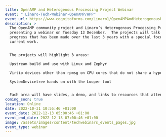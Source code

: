 ```yaml
---
title: OpenAMP and Heterogenous Processing Project Webinar
event: " Linaro-Tech-Webinar-OpenAMP/HPP"
event_url: https://www.cognitoforms.com/Linaro1/OpenAMPAndHeterogenousProcessingProjectWebinar
description: >
  The OpenAMP community project and Linaro’s Heterogenous Processing Project are
  presenting a webinar on Tuesday 13 December.  The projects will talk about
  progress that has been made over the last 3 years with a special focus on
  current work.  


  The projects will highlight 3 areas:

  Upstream build and use with Linux and Zephyr

  Virtio devices other than rpmsg on CPU cores that do not share a hypervisor

  SystemDevicetree hands on with the Looper tool


  Each area will have slides, a demo, and links to resources that attendees can try out on their own after the event. Live Q&A will occur during the event and a Discord channel will be available for people wanting to engage afterward.
coming_soon: true
location: Online
date: 2022-10-31 10:56:46 +01:00
event_date: 2022-12-13 05:00:46 +01:00
event_end_date: 2022-12-13 07:00:46 +01:00
image: /assets/images/content/techwebinars_events_pages.jpg
event_type: webinar
---
```

